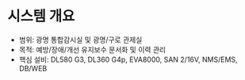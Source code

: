 # 시스템 개요

- 범위: 광명 통합감시실 및 광명/구로 관제실
- 목적: 예방/장애/개선 유지보수 문서화 및 이력 관리
- 핵심 설비: DL580 G3, DL360 G4p, EVA8000, SAN 2/16V, NMS/EMS, DB/WEB